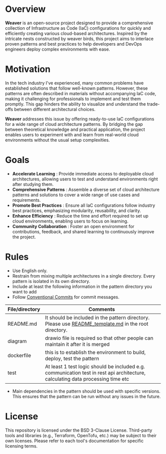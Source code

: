 # Overview
**Weaver** is an open-source project designed to provide a comprehensive collection of Infrastructure as Code (IaC) configurations for quickly and efficiently creating various cloud-based architectures. Inspired by the intricate nests constructed by weaver birds, this project aims to interlace proven patterns and best practices to help developers and DevOps engineers deploy complex environments with ease.

# Motivation
In the tech industry I've experienced, many common problems have established solutions that follow well-known patterns. However, these patterns are often described in materials without accompanying IaC code, making it challenging for professionals to implement and test them promptly. This gap hinders the ability to visualize and understand the trade-offs between different architectural choices.

**Weaver** addresses this issue by offering ready-to-use IaC configurations for a wide range of cloud architecture patterns. By bridging the gap between theoretical knowledge and practical application, the project enables users to experiment with and learn from real-world cloud environments without the usual setup complexities.

# Goals
- **Accelerate Learning** : Provide immediate access to deployable cloud architectures, allowing users to test and understand environments right after studying them.
- **Comprehensive Patterns** : Assemble a diverse set of cloud architecture patterns and solutions to cover a wide range of use cases and requirements.
- **Promote Best Practices** : Ensure all IaC configurations follow industry best practices, emphasizing modularity, reusability, and clarity.
- **Enhance Efficiency** : Reduce the time and effort required to set up cloud environments, enabling users to focus on learning.
- **Community Collaboration** : Foster an open environment for contributions, feedback, and shared learning to continuously improve the project.

# Rules
- Use English only.
- Restrain from mixing multiple architectures in a single directory. Every pattern is isolated in its own directory.
- Include at least the following information in the pattern directory you want to add
- Follow [Conventional Commits](https://www.conventionalcommits.org/en/v1.0.0-beta.4/) for commit messages.

| File/directory | Comments                                                                                                                        |
|----------------|---------------------------------------------------------------------------------------------------------------------------------|
| README.md      | It should be included in the pattern directory. Please use [README_template.md](README_template.md) in the root directory.      |
| diagram        | drawio file is required so that other people can maintain it after it is merged                                                 |
| dockerfile     | this is to establish the environment to build, deploy, test the pattern                                                         |
| test           | At least 1 test logic should be included e.g. communication test in rest api architecture, calculating data processing time etc |

- Main dependencies in the pattern should be used with specific versions. This ensures that the pattern can be run without any issues in the future.

# License
This repository is licensed under the BSD 3-Clause License. Third-party tools and libraries (e.g., Terraform, OpenTofu, etc.) may be subject to their own licenses. Please refer to each tool's documentation for specific licensing terms.
